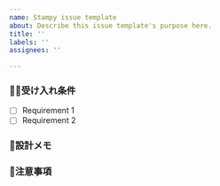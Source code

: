 ```yaml
---
name: Stampy issue template
about: Describe this issue template's purpose here.
title: ''
labels: ''
assignees: ''

---
```


### 🙆‍♀️受け入れ条件
- [ ] Requirement 1
- [ ] Requirement 2

### 📝設計メモ

### 🚨注意事項

